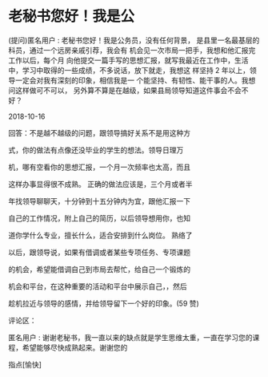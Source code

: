 # 老秘书您好！我是公

(提问)匿名用户 : 老秘书您好！我是公务员，没有任何背景， 是县里一名最基层的科员，通过一个远房亲戚引荐，我会有 机会见一次市局一把手，我想和他汇报完工作以后，每个月 向他提交一篇手写的思想汇报，就写我最近在工作中，生活 中，学习中取得的一些成绩，不多说话，放下就走，我想这 样坚持 2 年以上，领导一定会对我有深刻的印象，相信我是一 个能坚持、有韧性、能干事的人。我想问这样做可不可以， 另外算不算是在越级，如果县局领导知道这件事会不会不 好？

2018-10-16

回答：不是越不越级的问题，跟领导搞好关系不是用这种方

式，你的做法有点像还没毕业的学生的想法。领导日理万

机，哪有空看你的思想汇报，一个月一次频率也太高，而且

这样办事显得很不成熟。 正确的做法应该是，三个月或者半

年找领导聊聊天，十分钟到十五分钟内为宜，跟他汇报一下

自己的工作情况，附上自己的简历，以后领导想用你，也知

道你学什么专业，擅长什么，适合安排到什么岗位。 熟络了

以后，跟领导说，如果有借调或者某些专项任务、专项课题

的机会，希望能借调自己到市局去帮忙，给自己一个锻炼的

机会和平台，在这种重要的活动和平台中展示自己，，然后

趁机拉近与领导的感情，并给领导留下一个好的印象。(59 赞)

评论区：

匿名用户 : 谢谢老秘书，我一直以来的缺点就是学生思维太重，一直在学习您的课程，希望能够尽快成熟起来。谢谢您的

指点[愉快]